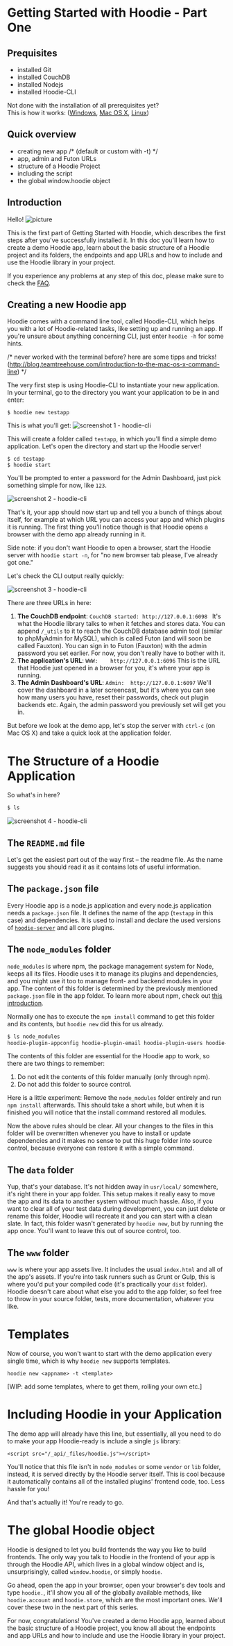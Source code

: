 # Getting Started with Hoodie - Part One

## Prequisites
- installed Git
- installed CouchDB
- installed Nodejs
- installed Hoodie-CLI

Not done with the installation of all prerequisites yet? <br />
This is how it works: ([Windows](https://github.com/ffffux/documentation/blob/gh-pages/tutorials/prerequisites-before-getting-started-with-hoodie.md#windows), [Mac OS X](https://github.com/ffffux/documentation/blob/gh-pages/tutorials/prerequisites-before-getting-started-with-hoodie.md#mac-os-x), [Linux](https://github.com/ffffux/documentation/blob/gh-pages/tutorials/prerequisites-before-getting-started-with-hoodie.md#linux-ubuntu))


## Quick overview
 
- creating new app  /* (default or custom with -t) */
- app, admin and Futon URLs
- structure of a Hoodie Project
- including the script
- the global window.hoodie object


## Introduction

Hello!
![picture](#)

This is the first part of Getting Started with Hoodie, which describes the first steps after you've successfully installed it. In this doc you'll learn how to create a demo Hoodie app, learn about the basic structure of a Hoodie project and its folders, the endpoints and app URLs and how to include and use the Hoodie library in your project.

If you experience any problems at any step of this doc, please make sure to check the [FAQ](http://faq.hood.ie).

## Creating a new Hoodie app

Hoodie comes with a command line tool, called Hoodie-CLI, which helps you with a lot of Hoodie-related tasks, like setting up and running an app. If you're unsure about anything concerning CLI, just enter `hoodie -h` for some hints.

/* never worked with the terminal before? here are some tipps and tricks! (http://blog.teamtreehouse.com/introduction-to-the-mac-os-x-command-line) */

The very first step is using Hoodie-CLI to instantiate your new application. In your terminal, go to the directory you want your application to be in and enter:

`$ hoodie new testapp`

This is what you'll get:
![screenshot 1 - hoodie-cli](./dist/scs1.png)

This will create a folder called `testapp`, in which you'll find a simple demo application. Let's open the directory and start up the Hoodie server!

```
$ cd testapp
$ hoodie start
```

You'll be prompted to enter a password for the Admin Dashboard, just pick something simple for now, like `123`.

![screenshot 2 - hoodie-cli](./dist/scs2.png)

That's it, your app should now start up and tell you a bunch of things about itself, for example at which URL you can access your app and which plugins it is running. The first thing you'll notice though is that Hoodie opens a browser with the demo app already running in it. 

Side note: if you don't want Hoodie to open a browser, start the Hoodie server with `hoodie start -n`, for "no new browser tab please, I've already got one."

Let's check the CLI output really quickly:

    
![screenshot 3 - hoodie-cli](./dist/scs3.png)

There are three URLs in here:

1. __The CouchDB endpoint__: `CouchDB started: http://127.0.0.1:6098 ` 
It's what the Hoodie library talks to when it fetches and stores data. You can append `/_utils` to it to reach the CouchDB database admin tool (similar to phpMyAdmin for MySQL), which is called Futon (and will soon be called Fauxton). You can sign in to Futon (Fauxton) with the admin password you set earlier. For now, you don't really have to bother with it.
2. __The application's URL__: `WWW:    http://127.0.0.1:6096`
This is the URL that Hoodie just opened in a browser for you, it's where your app is running.
3. __The Admin Dashboard's URL__: `Admin:  http://127.0.0.1:6097`
We'll cover the dashboard in a later screencast, but it's where you can see how many users you have, reset their passwords, check out plugin backends etc. Again, the admin password you previously set will get you in.

But before we look at the demo app, let's stop the server with `ctrl-c` (on Mac OS X) and take a quick look at the application folder.

# The Structure of a Hoodie Application

So what's in here?

```bash
$ ls
```

![screenshot 4 - hoodie-cli](./dist/scs4.png)

## The `README.md` file

Let's get the easiest part out of the way first – the readme file.
As the name suggests you should read it as it contains lots of useful information.

## The `package.json` file

Every Hoodie app is a node.js application and every node.js application needs a `package.json` file. It defines the name of the app (`testapp` in this case) and dependencies. It is used to install and declare the used versions of [`hoodie-server`](https://github.com/hoodiehq/hoodie-server) and all core plugins.

## The `node_modules` folder

`node_modules` is where npm, the package management system for Node, keeps all its files. Hoodie uses it to manage its plugins and dependencies, and you might use it too to manage front- and backend modules in your app. The content of this folder is determined by the previously mentioned `package.json` file in the app folder. To learn more about npm, check out [this introduction](#).

Normally one has to execute the `npm install` command to get this folder and its contents, but `hoodie new` did this for us already.

```bash
$ ls node_modules
hoodie-plugin-appconfig hoodie-plugin-email hoodie-plugin-users hoodie-server
```

The contents of this folder are essential for the Hoodie app to work, so there are two things to remember:

1. Do not edit the contents of this folder manually (only through npm).
2. Do not add this folder to source control.

Here is a little experiment: Remove the `node_modules` folder entirely and run `npm install` afterwards. This should take a short while, but when it is finished you will notice that the install command restored all modules.

Now the above rules should be clear. All your changes to the files in this folder will be overwritten whenever you have to install or update dependencies and it makes no sense to put this huge folder into source control, because everyone can restore it with a simple command.

## The `data` folder

Yup, that's your database. It's not hidden away in `usr/local/` somewhere, it's right there in your app folder. This setup makes it really easy to move the app and its data to another system without much hassle. Also, if you want to clear all of your test data during development, you can just delete or rename this folder, Hoodie will recreate it and you can start with a clean slate. In fact, this folder wasn't generated by `hoodie new`, but by running the app once. You'll want to leave this out of source control, too.

## The `www` folder

`www` is where your app assets live. It includes the usual `index.html` and all of the app's assets. If you're into task runners such as Grunt or Gulp, this is where you'd put your compiled code (it's practically your `dist` folder). Hoodie doesn't care about what else you add to the app folder, so feel free to throw in your source folder, tests, more documentation, whatever you like.

# Templates

Now of course, you won't want to start with the demo application every single time, which is why `hoodie new` supports templates.

`hoodie new <appname> -t <template>`

[WIP: add some templates, where to get them, rolling your own etc.]

# Including Hoodie in your Application

The demo app will already have this line, but essentially, all you need to do to make your app Hoodie-ready is include a single `js` library:

    <script src="/_api/_files/hoodie.js"></script>

You'll notice that this file isn't in `node_modules` or some `vendor` or `lib` folder, instead, it is served directly by the Hoodie server itself. This is cool because it automatically contains all of the installed plugins' frontend code, too. Less hassle for you!

And that's actually it! You're ready to go.

# The global Hoodie object

Hoodie is designed to let you build frontends the way you like to build frontends. The only way you talk to Hoodie in the frontend of your app is through the Hoodie API, which lives in a global window object and is, unsurprisingly, called `window.hoodie`, or simply `hoodie`.

Go ahead, open the app in your browser, open your browser's dev tools and type `hoodie.`, it'll show you all of the globally available methods, like `hoodie.account` and `hoodie.store`, which are the most important ones. We'll cover these two in the next part of this series.

For now, congratulations! You've created a demo Hoodie app, learned about the basic structure of a Hoodie project, you know all about the endpoints and app URLs and how to include and use the Hoodie library in your project. 





